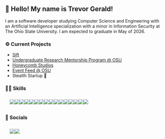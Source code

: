 ## 👋 Hello! My name is Trevor Gerald!

<p>I am a software developer studying Computer Science and Engineering with an Artificial Intelligence specialization with a minor in Information Security at The Ohio State University. I am expected to graduate in May of 2026.</p>

### ⚙️ Current Projects
<ul>
  <li><a href="https://github.com/trev-org04/sift">Sift</a></li>
  <li><a href="https://research.osu.dev/">Undergraduate Research Mentorship Program @ OSU</a></li>
  <li><a href="honeycomb-studios.web.app">Honeycomb Studios</a></li>
  <li><a href="https://github.com/devosu/event-feed">Event Feed @ OSU</a></li>
  <li>Stealth Startup 👀</li>
</ul>

### 🤹‍♂️ Skills
<div style="display:flex;flex-direction:row;padding:10px 15px;">
  <img src="https://img.shields.io/badge/JavaScript-yellow?style=for-the-badge&logo=javascript">
  <img src="https://img.shields.io/badge/TypeScript-000?style=for-the-badge&logo=typescript">
  <img src="https://img.shields.io/badge/c-blue?style=for-the-badge&logo=c">
  <img src="https://img.shields.io/badge/C++-9cf?style=for-the-badge&logo=cplusplus">
  <img src="https://img.shields.io/badge/React-blue?style=for-the-badge&logo=react">
  <img src="https://img.shields.io/badge/Next.js-6D712E?style=for-the-badge&logo=nextdotjs">
  <img src="https://img.shields.io/badge/html5-orange?style=for-the-badge&logo=html5">
  <img src="https://img.shields.io/badge/css3-blueviolet?style=for-the-badge&logo=css3">
  <img src="https://img.shields.io/badge/git-533621?style=for-the-badge&logo=git">
  <img src="https://img.shields.io/badge/dart-blue?style=for-the-badge&logo=dart">
  <img src="https://img.shields.io/badge/flutter-9cf?style=for-the-badge&logo=flutter">
  <img src="https://img.shields.io/badge/python-yellow?style=for-the-badge&logo=python">
  <img src="https://img.shields.io/badge/Flask-909090?style=for-the-badge&logo=flask">
  <img src="https://img.shields.io/badge/django-yellowgreen?style=for-the-badge&logo=django">
  <img src="https://img.shields.io/badge/Firebase-FFA500?style=for-the-badge&logo=firebase">
  <img src="https://img.shields.io/badge/TailwindCSS-003959?style=for-the-badge&logo=tailwindcss">
</div>

### 🤙 Socials
<div style="display:flex;flex-direction:row;padding:10px 15px;">
  <a href="https://trevorgerald.web.app/"><img src="https://img.shields.io/badge/portfolio-9cf?style=for-the-badge&logo=aseprite"/></a>
  <a href="https://www.linkedin.com/in/trevorgerald/"><img src="https://img.shields.io/badge/LinkedIn-blue?style=for-the-badge&logo=linkedin"/></a>
</div>


